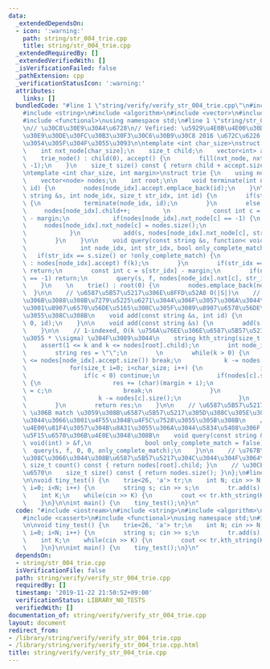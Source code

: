 ```yaml
---
data:
  _extendedDependsOn:
  - icon: ':warning:'
    path: string/str_004_trie.cpp
    title: string/str_004_trie.cpp
  _extendedRequiredBy: []
  _extendedVerifiedWith: []
  _isVerificationFailed: false
  _pathExtension: cpp
  _verificationStatusIcon: ':warning:'
  attributes:
    links: []
  bundledCode: "#line 1 \"string/verify/verify_str_004_trie.cpp\"\n#include <iostream>\n\
    #include <string>\n#include <algorithm>\n#include <vector>\n#include <cassert>\n\
    #include <functional>\nusing namespace std;\n#line 1 \"string/str_004_trie.cpp\"\
    \n// \u30C8\u30E9\u30A4\u6728\n// Vefiried: \u5929\u4E0B\u4E00\u30D7\u30ED\u30B0\
    \u30E9\u30DE\u30FC\u30B3\u30F3\u30C6\u30B9\u30C8 2016 \u672C\u6226 C: \u305F\u3093\
    \u3054\u305F\u304F\u3055\u3093\n\ntemplate <int char_size>\nstruct trie_node {\n\
    \    int nxt_node[char_size];\n    size_t child;\n    vector<int> accept;\n\n\
    \    trie_node() : child(0), accept() {\n        fill(nxt_node, nxt_node + char_size,\
    \ -1);\n    }\n    size_t size() const { return child + accept.size(); }\n};\n\
    \ntemplate <int char_size, int margin>\nstruct trie {\n    using node = trie_node<char_size>;\n\
    \    vector<node> nodes;\n    int root;\n\n    void terminate(int node_idx, int\
    \ id) {\n        nodes[node_idx].accept.emplace_back(id);\n    }\n\n    void add(const\
    \ string &s, int node_idx, size_t str_idx, int id) {\n        if(str_idx == s.size())\
    \ {\n            terminate(node_idx, id);\n        }\n        else {\n       \
    \     nodes[node_idx].child++;         \n            const int c = s[str_idx]\
    \ - margin;\n            if(nodes[node_idx].nxt_node[c] == -1) {\n           \
    \     nodes[node_idx].nxt_node[c] = nodes.size();\n                nodes.emplace_back(node());\n\
    \            }\n            add(s, nodes[node_idx].nxt_node[c], str_idx + 1, id);\n\
    \        }\n    }\n\n    void query(const string &s, function< void(int) > &f,\n\
    \               int node_idx, int str_idx, bool only_complete_match) {\n     \
    \   if(str_idx == s.size() or !only_complete_match) {\n            for(auto k\
    \ : nodes[node_idx].accept) f(k);\n        }\n        if(str_idx == s.size())\
    \ return;\n        const int c = s[str_idx] - margin;\n        if(nodes[node_idx].nxt[c]\
    \ == -1) return;\n        query(s, f, nodes[node_idx].nxt[c], str_idx + 1, only_complete_match);\n\
    \    }\n    \n    trie() : root(0) {\n        nodes.emplace_back(node());\n  \
    \  }\n\n    // \u6587\u5B57\u5217\u306E\u8FFD\u52A0 O(|S|)\n    // \u91CD\u8907\
    \u306B\u3088\u308B\u7279\u5225\u6271\u3044\u306F\u3057\u306A\u3044\u306E\u3067\
    \u3001\u8907\u6570\u56DE\u5165\u308C\u305F\u3089\u8907\u6570\u56DE\u53CD\u6620\
    \u3055\u308C\u308B\n    void add(const string &s, int id) {\n        add(s, root,\
    \ 0, id);\n    }\n\n    void add(const string &s) {\n        add(s, nodes[root].child);\n\
    \    }\n\n    // 1-indexed, O(k \u756A\u76EE\u306E\u6587\u5B57\u5217\u306E\u9577\
    \u3055 * \\sigma) \u304F\u3089\u3044\n    string kth_string(size_t k) {\n    \
    \    assert(1 <= k and k <= nodes[root].child);\n        int node_idx = root;\n\
    \        string res = \"\";\n        \n        while(k > 0) {\n            if(k\
    \ <= nodes[node_idx].accept.size()) break;\n            k -= nodes[node_idx].accept.size();\n\
    \            for(size_t i=0; i<char_size; i++) {\n                int c = nodes[node_idx].nxt_node[i];\n\
    \                if(c < 0) continue;\n                if(nodes[c].size() >= k)\
    \ {\n                    res += (char)(margin + i);\n                    node_idx\
    \ = c;\n                    break;\n                }\n                else {\n\
    \                    k -= nodes[c].size();\n                }\n            }\n\
    \        }\n        return res;\n    }\n\n    // \u6587\u5B57\u5217 s \u306E prefix\
    \ \u306B match \u3059\u308B\u6587\u5B57\u5217\u305D\u308C\u305E\u308C\u306B\u3064\
    \u3044\u3066\u3001\u4F55\u304B\u4F5C\u7528\u3055\u305B\u308B\n    // \u5B8C\u5168\
    \u4E00\u81F4\u3057\u304B\u8A31\u3055\u306A\u3044\u5834\u5408\u306F true \u3082\
    \u5F15\u6570\u306B\u4E0E\u3048\u308B\n    void query(const string &s, const function<\
    \ void(int) > &f,\n               bool only_complete_match = false) {\n      \
    \  query(s, f, 0, 0, only_complete_match);\n    }\n\n    // \u767B\u9332\u3055\
    \u308C\u3066\u3044\u308B\u6587\u5B57\u5217\u304C\u3044\u304F\u3064\u304B\n   \
    \ size_t count() const { return nodes[root].child; }\n    // \u30CE\u30FC\u30C9\
    \u6570\n    size_t size() const { return nodes.size(); }\n};\n#line 9 \"string/verify/verify_str_004_trie.cpp\"\
    \n\nvoid tiny_test() {\n    trie<26, 'a'> tr;\n    int N; cin >> N;\n    for(int\
    \ i=0; i<N; i++) {\n        string s; cin >> s;\n        tr.add(s);\n    }\n\n\
    \    int K;\n    while(cin >> K) {\n        cout << tr.kth_string(K) << endl;\n\
    \    }\n}\n\nint main() {\n    tiny_test();\n}\n"
  code: "#include <iostream>\n#include <string>\n#include <algorithm>\n#include <vector>\n\
    #include <cassert>\n#include <functional>\nusing namespace std;\n#include \"../str_004_trie.cpp\"\
    \n\nvoid tiny_test() {\n    trie<26, 'a'> tr;\n    int N; cin >> N;\n    for(int\
    \ i=0; i<N; i++) {\n        string s; cin >> s;\n        tr.add(s);\n    }\n\n\
    \    int K;\n    while(cin >> K) {\n        cout << tr.kth_string(K) << endl;\n\
    \    }\n}\n\nint main() {\n    tiny_test();\n}\n"
  dependsOn:
  - string/str_004_trie.cpp
  isVerificationFile: false
  path: string/verify/verify_str_004_trie.cpp
  requiredBy: []
  timestamp: '2019-11-22 21:50:52+09:00'
  verificationStatus: LIBRARY_NO_TESTS
  verifiedWith: []
documentation_of: string/verify/verify_str_004_trie.cpp
layout: document
redirect_from:
- /library/string/verify/verify_str_004_trie.cpp
- /library/string/verify/verify_str_004_trie.cpp.html
title: string/verify/verify_str_004_trie.cpp
---
```

